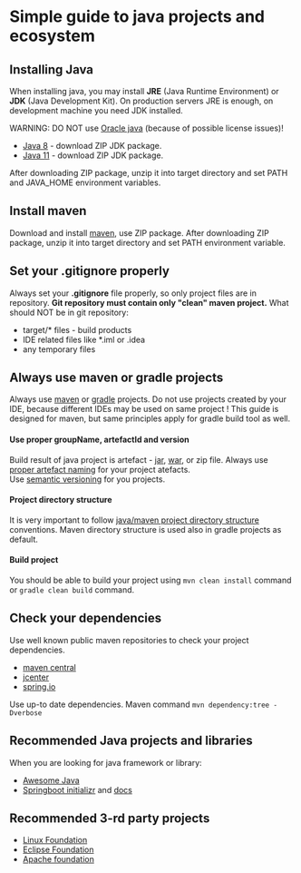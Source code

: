 # Simple guide to java projects and ecosystem

## Installing Java
When installing java, you may install __JRE__ (Java Runtime Environment) or __JDK__ (Java Development Kit).
On production servers JRE is enough, on development machine you need JDK installed. 

WARNING: DO NOT use [Oracle java](https://www.oracle.com/technetwork/java/javase/downloads/jdk8-downloads-2133151.html) (because of possible license issues)! 

* [Java 8](https://adoptopenjdk.net/releases.html?variant=openjdk8&jvmVariant=hotspot) - download ZIP JDK package.
* [Java 11](https://adoptopenjdk.net/releases.html?variant=openjdk11&jvmVariant=hotspot) - download ZIP JDK package.

After downloading ZIP package, unzip it into target directory and set PATH and JAVA_HOME environment variables.

## Install maven
Download and install [maven](https://maven.apache.org/download.cgi), use ZIP package. After downloading ZIP package, unzip it into target directory and set PATH environment variable.

## Set your .gitignore properly
Always set your __.gitignore__ file properly, so only project files are in repository.
__Git repository must contain only "clean" maven project.__ 
What should NOT be in git repository:
* target/* files - build products
* IDE related files like *.iml or .idea
* any temporary files

## Always use maven or gradle projects
Always use [maven](https://maven.apache.org/download.cgi) or [gradle](https://gradle.org/install/) projects.
Do not use projects created by your IDE, because different IDEs may be used on same project !
This guide is designed for maven, but same principles apply for gradle build tool as well.

#### Use proper groupName, artefactId and version
Build result of java project is artefact - [jar](https://en.wikipedia.org/wiki/JAR_(file_format)), [war](https://en.wikipedia.org/wiki/WAR_(file_format)), or zip file. 
Always use [proper artefact naming](http://maven.apache.org/guides/mini/guide-naming-conventions.html) for your project atefacts.   
Use [semantic versioning](https://semver.org/) for you projects.

#### Project directory structure
It is very important to follow [java/maven project directory structure](https://maven.apache.org/guides/introduction/introduction-to-the-standard-directory-layout.html) conventions.
Maven directory structure is used also in gradle projects as default.

#### Build project
You should be able to build your project using ``mvn clean install`` command or ``gradle clean build`` command.

## Check your dependencies
Use well known public maven repositories to check your project dependencies.
* [maven central](https://search.maven.org/)
* [jcenter](https://bintray.com/bintray/jcenter)
* [spring.io](https://repo.spring.io)

Use up-to date dependencies. Maven command ``mvn dependency:tree -Dverbose``

## Recommended Java projects and libraries
When you are looking for java framework or library:
* [Awesome Java](https://github.com/akullpp/awesome-java)
* [Springboot initializr](https://start.spring.io/) and [docs](https://spring.io/docs)

## Recommended 3-rd party projects
* [Linux Foundation](https://www.linuxfoundation.org/projects/)
* [Eclipse Foundation](https://projects.eclipse.org/)
* [Apache foundation](https://www.apache.org/index.html#projects-list)
